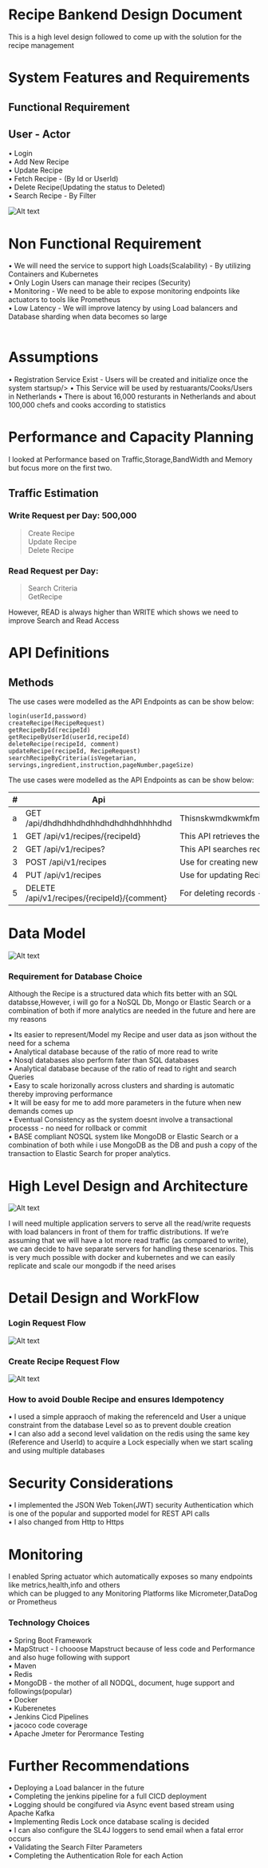 # Recipe Bankend Design Document 
This is a high level design followed to come up with the solution for the recipe management

# System Features and Requirements 

## Functional Requirement
## User - Actor 
• Login<br/>
• Add New Recipe<br/>
• Update Recipe<br/>
• Fetch Recipe - (By Id or UserId)<br/>
• Delete Recipe(Updating the status to Deleted)<br/>
• Search Recipe - By Filter

<img title="a title" alt="Alt text" src="images/usecaserecipe.jpg">

# Non Functional Requirement
• We will need the service to support high Loads(Scalability) - By utilizing Containers and Kubernetes <br/>
• Only Login Users can manage their recipes (Security)<br/>
• Monitoring - We need to be able to expose monitoring endpoints like actuators to tools like Prometheus<br/>
• Low Latency - We will improve latency by using Load balancers and Database sharding when data becomes so large<br/>
<br/>

# Assumptions
• Registration Service Exist - Users will be created and initialize once the system startsup/>
• This Service will be used by restuarants/Cooks/Users in Netherlands
• There is about 16,000 resturants in Netherlands and about 100,000 chefs and cooks according to statistics
<br/>

# Performance and Capacity Planning
I looked at Performance based on Traffic,Storage,BandWidth and Memory but focus more on the first two.

## Traffic Estimation
### Write Request per Day: 500,000
 > Create Recipe<br/>
 > Update Recipe<br/>
 > Delete Recipe<br/>

### Read Request per Day:
 > Search Criteria<br/>
 > GetRecipe<br/>

However, READ is always higher than WRITE which shows we need to improve Search and Read Access


# API Definitions

## Methods

The use cases were modelled as the API Endpoints as can be show below:

```http
login(userId,password)
createRecipe(RecipeRequest)
getRecipeById(recipeId)
getRecipeByUserId(userId,recipeId)
deleteRecipe(recipeId, comment)
updateRecipe(recipeId, RecipeRequest)
searchRecipeByCriteria(isVegetarian, servings,ingredient,instruction,pageNumber,pageSize)
```
The use cases were modelled as the API Endpoints as can be show below:

| # | **Api**                                     | **Description**                                             |
|---|---------------------------------------------|-------------------------------------------------------------|
| a | GET /api/dhdhdhhdhdhhdhdhdhhdhhhhdhd        | Thisnskwmdkwmkfmwfwmfkwmfkwmfkwfkwmkfmwkfmwkfmwkdfw         |
| 1 | GET /api/v1/recipes/{recipeId}              | This API retrieves the Recipe Detail based on ID            |
| 2 | GET /api/v1/recipes?                        | This API searches recipe database based on searcyh criteria |
| 3 | POST /api/v1/recipes                        | Use for creating new Recipe on the System                   |
| 4 | PUT /api/v1/recipes                         | Use for updating Recipe Records                             |
| 5 | DELETE /api/v1/recipes/{recipeId}/{comment} | For deleting records - ideally the status will be updated   |


# Data Model
<img title="a title" alt="Alt text" src="images/datamodel.jpg">

### Requirement for Database Choice
Although the Recipe is a structured data which fits better with an SQL databsse,However, i will go for a NoSQL Db, Mongo or Elastic Search or a combination of both if more analytics are needed in the future and here are my reasons

• Its easier to represent/Model my Recipe and user data as json without the need for a schema<br/>
• Analytical database because of the ratio of more read to write<br/>
• Nosql databases also perform fater than SQL databases<br/>
• Analytical database because of the ratio of read to right and search Queries<br/>
• Easy to scale horizonally across clusters and sharding is automatic thereby improving performance<br/>
• It will be easy for me to add more parameters in the future when new demands comes up<br/>
• Eventual Consistency as the system doesnt involve a transactional processs - no need for rollback or commit<br/>
• BASE compliant NOSQL system like MongoDB or Elastic Search or a combination of both while i use MongoDB as the DB and push a copy of the transaction to Elastic Search for proper analytics.<br/>


# High Level Design and Architecture
<img title="a title" alt="Alt text" src="images/recipearchitecture.jpg">

I will need multiple application servers to serve all the read/write requests with load balancers in front of them for traffic distributions. If we’re assuming that we will have a lot more read traffic (as compared to write), we can decide to have separate servers for handling these scenarios.
This is very much possible with docker and kubernetes and we can easily replicate and scale our mongodb if the need arises


# Detail Design and WorkFlow

### Login Request Flow
<img title="a title" alt="Alt text" src="images/login.jpg">

### Create Recipe Request Flow
<img title="a title" alt="Alt text" src="images/create.jpg">

### How to avoid Double Recipe and ensures Idempotency
• I used a simple appraoch of making the referenceId and User a unique constraint from the database Level so as to prevent double creation<br/>
• I can also add a second level validation on the redis using the same key (Reference and UserId) to acquire a Lock especially when we start scaling and using multiple databases<br/>

# Security Considerations
• I implemented the JSON Web Token(JWT) security Authentication which is one of the popular and supported model for REST API calls<br/>
• I also changed from Http to Https<br/>

# Monitoring
I enabled Spring actuator which automatically exposes so many endpoints like metrics,health,info and others<br/>
which can be plugged to any Monitoring Platforms like Micrometer,DataDog or Prometheus



### Technology Choices
• Spring Boot Framework<br/>
• MapStruct - I chooose Mapstruct because of less code and Performance and also huge following with support<br/>
• Maven<br/>
• Redis<br/>
• MongoDB  - the mother of all NODQL, document, huge support and followings(popular)<br/>
• Docker<br/>
• Kuberenetes<br/>
• Jenkins Cicd Pipelines<br/>
• jacoco code coverage<br/>
• Apache Jmeter for Perormance Testing<br/>

# Further Recommendations
• Deploying a Load balancer in the future<br/>
• Completing the jenkins pipeline for a full CICD deployment<br/>
• Logging should be congifured via Async event based stream using Apache Kafka<br/>
• Implementing Redis Lock once database scaling is decided<br/>
• I can also configure the SL4J loggers to send email when a fatal error occurs<br/>
• Validating the Search Filter Parameters<br/>
• Completing the Authentication Role for each Action<br/>

